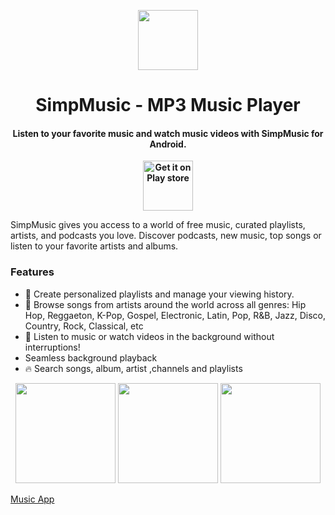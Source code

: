 <p align="center"><a href="https://play.google.com/store/apps/details?id=com.free.block.musicum&gl=us&hl=en_US&q=youtube,video,music,podcast"><img src="https://github.com/user-attachments/assets/e3ccbdb5-2707-466e-8d0c-00c051af0924" width="96"></a></p>
<h1 align="center">SimpMusic - MP3 Music Player</h1>
<h4 align="center">Listen to your favorite music and watch music videos with SimpMusic for Android.</h4>

<p align="center"><b><a href="https://play.google.com/store/apps/details?id=com.free.block.musicum&gl=in&hl=en_IN"><img src="https://github.com/user-attachments/assets/5426bc5c-1171-4ce7-85b4-504b09e56c38" alt="Get it on Play store" height=80/></a></b></p>

SimpMusic gives you access to a world of free music, curated playlists, artists, and podcasts you love. Discover podcasts, new music, top songs or listen to your favorite artists and albums.

### Features
* 💎 Create personalized playlists and manage your viewing history.
* 🎸 Browse songs from artists around the world across all genres: Hip Hop, Reggaeton, K-Pop, Gospel, Electronic, Latin, Pop, R&B, Jazz, Disco, Country, Rock, Classical, etc
* 🚀 Listen to music or watch videos in the background without interruptions!
* Seamless background playback
* 🔥 Search songs, album, artist ,channels and playlists


<p align="center">
<img src="https://github.com/user-attachments/assets/a96e3b65-d8f5-4c8b-87b9-84046a65456e" width="160" />
<img src="https://github.com/user-attachments/assets/82e21204-7fed-4a03-88b4-ee8249148cd4" width="160" />
<img src="https://github.com/user-attachments/assets/d251740e-4507-4a6e-936a-f2fb74dd3ff2" width="160" />
</p>


[Music App](https://github.com/Purehi/Purehi/assets/138559218/c11f8da0-f905-4f5a-b457-07dc2cb81ed0)


<!--
**Purehi/Purehi** is a ✨ _special_ ✨ repository because its `README.md` (this file) appears on your GitHub profile.

Here are some ideas to get you started:

- 🔭 I’m currently working on ...
- 🌱 I’m currently learning ...
- 👯 I’m looking to collaborate on ...
- 🤔 I’m looking for help with ...
- 💬 Ask me about ...
- 📫 How to reach me: ...
- 😄 Pronouns: ...
- ⚡ Fun fact: ...
-->
